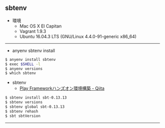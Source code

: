 ## sbtenv

* 環境
  * Mac OS X El Capitan
  * Vagrant 1.9.3
  * Ubuntu 16.04.3 LTS (GNU/Linux 4.4.0-91-generic x86_64)

---

* anyenv sbtenv install
```bash
$ anyenv install sbtenv
$ exec $SHELL -l
$ anyenv versions
$ which sbtenv
```

* sbtenv
  * [Play Frameworkハンズオン環境構築 - Qiita](http://qiita.com/yuichi0301/items/4785e3fe490736d4ee50#2sbt%E3%81%AE%E3%82%A4%E3%83%B3%E3%82%B9%E3%83%88%E3%83%BC%E3%83%AB%E7%A2%BA%E8%AA%8D)
```bash
$ sbtenv install sbt-0.13.13
$ sbtenv versions
$ sbtenv global sbt-0.13.13
$ sbtenv rehash
$ sbt sbtVersion
```

---


